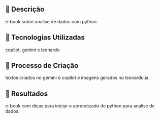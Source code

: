 ## 📒 Descrição
e-book sobre analise de dados com python.

## 🤖 Tecnologias Utilizadas
copilot, gemini e leonardo

## 🧐 Processo de Criação
textos criados no gemini e copilot e imagens gerados no leonardo.ia.

## 🚀 Resultados
e-book com dicas para iniciar o aprendizado de python para analise de dados. 
